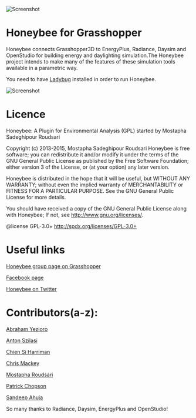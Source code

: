 ![Screenshot](http://api.ning.com/files/OsG-NixX39fgvBguMkfqhfQB8A6qoIOoishY-IJX5jjM5aTt7vHdO05*4SLN3rLPUVIksyARyzUIMt3w1gJPlWA3aO-DlMvQ/Merged_Icons_2.png?width=200)

Honeybee for Grasshopper
========================================
Honeybee connects Grasshopper3D to EnergyPlus, Radiance, Daysim and OpenStudio for building energy and daylighting simulation.The Honeybee project intends to make many of the features of these simulation tools available in a parametric way.

You need to have [Ladybug](https://github.com/mostaphaRoudsari/Ladybug) installed in order to run Honeybee.

![Screenshot](http://api.ning.com/files/n6JmThHrsca01EgtclZq-1juc3rkqHwBRDnTZKSn2xbRbec6mv3mUXqgsEXLZoshKBGDh0V31b0HriMS0IwvAe1DSfuBLFL7/IBPSANYCPresentationLadybugHoneybee2.png?width=1200)

Licence
========================================
Honeybee: A Plugin for Environmental Analysis (GPL) started by Mostapha Sadeghipour Roudsari
 
Copyright (c) 2013-2015, Mostapha Sadeghipour Roudsari Honeybee is free software; you can redistribute it and/or modify it under the terms of the GNU General Public License as published by the Free Software Foundation; either version 3 of the License, or (at your option) any later version. 
 
Honeybee is distributed in the hope that it will be useful, but WITHOUT ANY WARRANTY; without even the implied warranty of MERCHANTABILITY or FITNESS FOR A PARTICULAR PURPOSE. See the GNU General Public License for more details.
 
You should have received a copy of the GNU General Public License along with Honeybee; If not, see <http://www.gnu.org/licenses/>.
 
@license GPL-3.0+ <http://spdx.org/licenses/GPL-3.0+>


Useful links
========================================
[Honeybee group page on Grasshopper](http://www.grasshopper3d.com/group/ladybug)

[Facebook page](https://www.facebook.com/LadyBugforGrasshopper)

[Honeybee on Twitter](https://www.twitter.com/ladybug_tool)


Contributors(a-z):
========================================
[Abraham Yezioro](https://github.com/ayezioro)

[Anton Szilasi](https://github.com/antonszilasi)

[Chien Si Harriman](https://github.com/chiensiTB)

[Chris Mackey](https://github.com/chriswmackey)

[Mostapha Roudsari](https://github.com/mostapharoudsari)

[Patrick Chopson](https://github.com/pchopson)

[Sandeep Ahuja](https://github.com/sahuja9)


So many thanks to Radiance, Daysim, EnergyPlus and OpenStudio!
